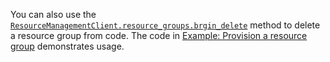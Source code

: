 You can also use the [`ResourceManagementClient.resource_groups.brgin_delete`](/python/api/azure-mgmt-resource/azure.mgmt.resource.resources.v2020_06_01.operations.resourcegroupsoperations#begin-delete-resource-group-name----kwargs-) method to delete a resource group from code. The code in [Example: Provision a resource group](../azure-sdk-example-resource-group.md) demonstrates usage.
